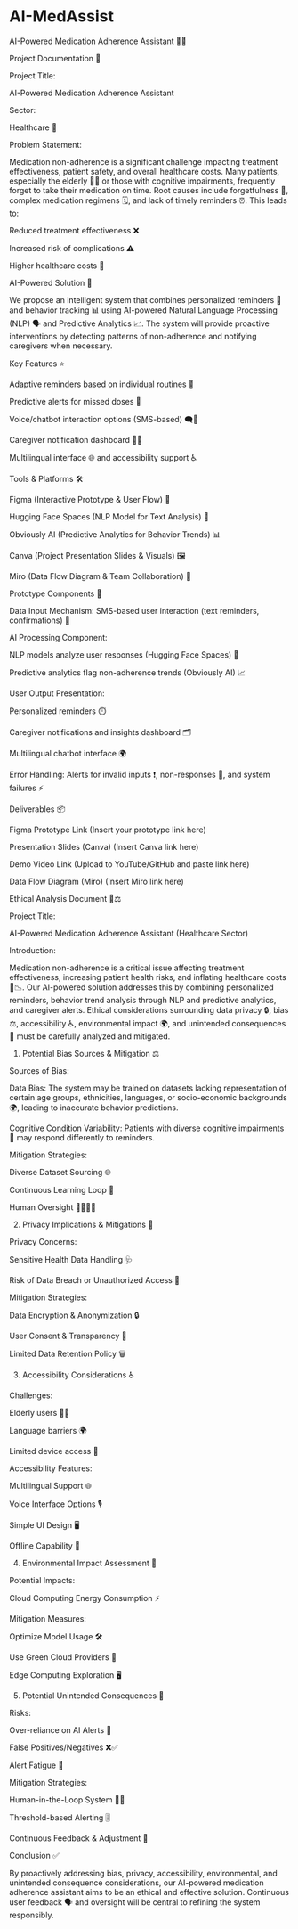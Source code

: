 # AI-MedAssist

AI-Powered Medication Adherence Assistant 🧠💊

Project Documentation 📄

Project Title:

AI-Powered Medication Adherence Assistant

Sector:

Healthcare 🏥

Problem Statement:

Medication non-adherence is a significant challenge impacting treatment effectiveness, patient safety, and overall healthcare costs. Many patients, especially the elderly 👴👵 or those with cognitive impairments, frequently forget to take their medication on time. Root causes include forgetfulness 🤔, complex medication regimens 🗓️, and lack of timely reminders ⏰. This leads to:

Reduced treatment effectiveness ❌

Increased risk of complications ⚠️

Higher healthcare costs 💸

AI-Powered Solution 🤖

We propose an intelligent system that combines personalized reminders 📲 and behavior tracking 📊 using AI-powered Natural Language Processing (NLP) 🗣️ and Predictive Analytics 📈. The system will provide proactive interventions by detecting patterns of non-adherence and notifying caregivers when necessary.

Key Features ⭐

Adaptive reminders based on individual routines 🔁

Predictive alerts for missed doses 🚨

Voice/chatbot interaction options (SMS-based) 🗨️📱

Caregiver notification dashboard 🧑‍⚕️

Multilingual interface 🌐 and accessibility support ♿

Tools & Platforms 🛠️

Figma (Interactive Prototype & User Flow) 🎨

Hugging Face Spaces (NLP Model for Text Analysis) 🤗

Obviously AI (Predictive Analytics for Behavior Trends) 📊

Canva (Project Presentation Slides & Visuals) 🖼️

Miro (Data Flow Diagram & Team Collaboration) 🧩

Prototype Components 🧪

Data Input Mechanism: SMS-based user interaction (text reminders, confirmations) 📩

AI Processing Component:

NLP models analyze user responses (Hugging Face Spaces) 🧠

Predictive analytics flag non-adherence trends (Obviously AI) 📈

User Output Presentation:

Personalized reminders ⏱️

Caregiver notifications and insights dashboard 🗂️

Multilingual chatbot interface 🌍

Error Handling: Alerts for invalid inputs ❗, non-responses 🚫, and system failures ⚡

Deliverables 📦

Figma Prototype Link (Insert your prototype link here)

Presentation Slides (Canva) (Insert Canva link here)

Demo Video Link (Upload to YouTube/GitHub and paste link here)

Data Flow Diagram (Miro) (Insert Miro link here)

Ethical Analysis Document 🧐⚖️

Project Title:

AI-Powered Medication Adherence Assistant (Healthcare Sector)

Introduction:

Medication non-adherence is a critical issue affecting treatment effectiveness, increasing patient health risks, and inflating healthcare costs 💊📉. Our AI-powered solution addresses this by combining personalized reminders, behavior trend analysis through NLP and predictive analytics, and caregiver alerts. Ethical considerations surrounding data privacy 🔒, bias ⚖️, accessibility ♿, environmental impact 🌍, and unintended consequences 🚧 must be carefully analyzed and mitigated.

1. Potential Bias Sources & Mitigation ⚖️

Sources of Bias:

Data Bias: The system may be trained on datasets lacking representation of certain age groups, ethnicities, languages, or socio-economic backgrounds 🌍, leading to inaccurate behavior predictions.

Cognitive Condition Variability: Patients with diverse cognitive impairments 🧠 may respond differently to reminders.

Mitigation Strategies:

Diverse Dataset Sourcing 🌐

Continuous Learning Loop 🔄

Human Oversight 👩‍⚕️👨‍⚕️

2. Privacy Implications & Mitigations 🔐

Privacy Concerns:

Sensitive Health Data Handling 🩺

Risk of Data Breach or Unauthorized Access 🚫

Mitigation Strategies:

Data Encryption & Anonymization 🔒

User Consent & Transparency 📝

Limited Data Retention Policy 🗑️

3. Accessibility Considerations ♿

Challenges:

Elderly users 👵👴

Language barriers 🌍

Limited device access 📵

Accessibility Features:

Multilingual Support 🌐

Voice Interface Options 🎙️

Simple UI Design 🖥️

Offline Capability 📳

4. Environmental Impact Assessment 🌿

Potential Impacts:

Cloud Computing Energy Consumption ⚡

Mitigation Measures:

Optimize Model Usage 🛠️

Use Green Cloud Providers 🌱

Edge Computing Exploration 🖥️

5. Potential Unintended Consequences 🚧

Risks:

Over-reliance on AI Alerts 🤖

False Positives/Negatives ❌✅

Alert Fatigue 🥱

Mitigation Strategies:

Human-in-the-Loop System 👨‍⚕️

Threshold-based Alerting 🎚️

Continuous Feedback & Adjustment 🔄

Conclusion ✅

By proactively addressing bias, privacy, accessibility, environmental, and unintended consequence considerations, our AI-powered medication adherence assistant aims to be an ethical and effective solution. Continuous user feedback 🗣️ and oversight will be central to refining the system responsibly.

